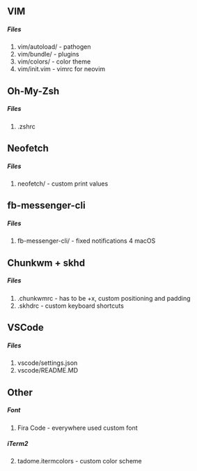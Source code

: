 ## VIM
##### Files
  1. vim/autoload/ - pathogen
  2. vim/bundle/ - plugins
  3. vim/colors/ - color theme
  4. vim/init.vim - vimrc for neovim

## Oh-My-Zsh
##### Files
  1. .zshrc

## Neofetch
##### Files
  1. neofetch/ - custom print values

## fb-messenger-cli
##### Files
  1. fb-messenger-cli/ - fixed notifications 4 macOS

## Chunkwm + skhd
##### Files
  1. .chunkwmrc - has to be +x, custom positioning and padding
  2. .skhdrc - custom keyboard shortcuts

## VSCode
##### Files
  1. vscode/settings.json
  2. vscode/README.MD

## Other
##### Font
  1. Fira Code - everywhere used custom font
##### iTerm2
  2. tadome.itermcolors - custom color scheme
